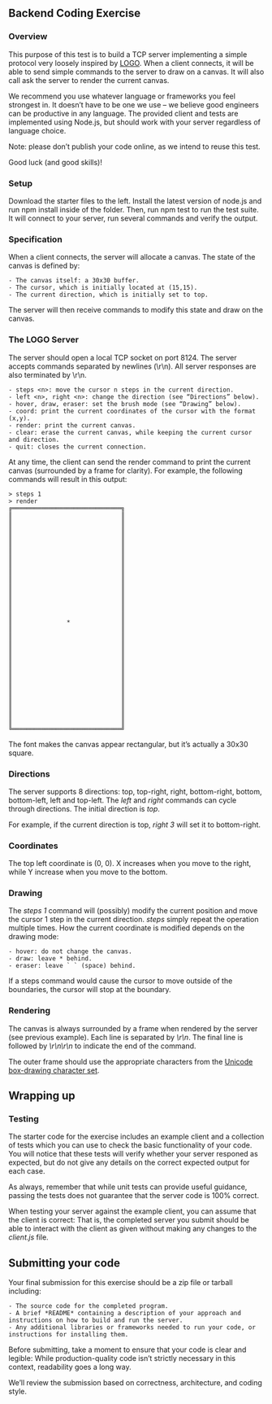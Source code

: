 ## Backend Coding Exercise

### Overview

This purpose of this test is to build a TCP server implementing a simple protocol very loosely inspired by [LOGO](https://en.wikipedia.org/wiki/Logo_(programming_language)). When a client connects, it will be able to send simple commands to the server to draw on a canvas. It will also call ask the server to render the current canvas.

We recommend you use whatever language or frameworks you feel strongest in. It doesn’t have to be one we use – we believe good engineers can be productive in any language. The provided client and tests are implemented using Node.js, but should work with your server regardless of language choice.

Note: please don’t publish your code online, as we intend to reuse this test.

Good luck (and good skills)!

### Setup

Download the starter files to the left. Install the latest version of node.js and run npm install inside of the folder. Then, run npm test to run the test suite. It will connect to your server, run several commands and verify the output.

### Specification

When a client connects, the server will allocate a canvas. The state of the canvas is defined by:

    - The canvas itself: a 30x30 buffer.
    - The cursor, which is initially located at (15,15).
    - The current direction, which is initially set to top.

The server will then receive commands to modify this state and draw on the canvas.

### The LOGO Server

The server should open a local TCP socket on port 8124. The server accepts commands separated by newlines (\r\n). All server responses are also terminated by \r\n.

    - steps <n>: move the cursor n steps in the current direction.
    - left <n>, right <n>: change the direction (see “Directions” below).
    - hover, draw, eraser: set the brush mode (see “Drawing” below).
    - coord: print the current coordinates of the cursor with the format (x,y).
    - render: print the current canvas.
    - clear: erase the current canvas, while keeping the current cursor and direction.
    - quit: closes the current connection.

At any time, the client can send the render command to print the current canvas (surrounded by a frame for clarity). For example, the following commands will result in this output:

```
> steps 1
> render
╔══════════════════════════════╗
║                              ║
║                              ║
║                              ║
║                              ║
║                              ║
║                              ║
║                              ║
║                              ║
║                              ║
║                              ║
║                              ║
║                              ║
║                              ║
║                              ║
║                              ║
║               *              ║
║                              ║
║                              ║
║                              ║
║                              ║
║                              ║
║                              ║
║                              ║
║                              ║
║                              ║
║                              ║
║                              ║
║                              ║
║                              ║
║                              ║
╚══════════════════════════════╝
```

The font makes the canvas appear rectangular, but it’s actually a 30x30 square.

### Directions

The server supports 8 directions: top, top-right, right, bottom-right, bottom, bottom-left, left and top-left. The *left* and *right* commands can cycle through directions. The initial direction is *top*.

For example, if the current direction is top, *right 3* will set it to bottom-right.

### Coordinates

The top left coordinate is (0, 0). X increases when you move to the right, while Y increase when you move to the bottom.

### Drawing

The *steps 1* command will (possibly) modify the current position and move the cursor 1 step in the current direction. *steps <n>* simply repeat the operation multiple times. How the current coordinate is modified depends on the drawing mode:

    - hover: do not change the canvas.
    - draw: leave * behind.
    - eraser: leave ` ` (space) behind.

If a steps command would cause the cursor to move outside of the boundaries, the cursor will stop at the boundary.

### Rendering

The canvas is always surrounded by a frame when rendered by the server (see previous example). Each line is separated by *\r\n*. The final line is followed by *\r\n\r\n* to indicate the end of the command.

The outer frame should use the appropriate characters from the [Unicode box-drawing character set](https://en.wikipedia.org/wiki/Box-drawing_character).

## Wrapping up

### Testing

The starter code for the exercise includes an example client and a collection of tests which you can use to check the basic functionality of your code. You will notice that these tests will verify whether your server responed as expected, but do not give any details on the correct expected output for each case.

As always, remember that while unit tests can provide useful guidance, passing the tests does not guarantee that the server code is 100% correct.

When testing your server against the example client, you can assume that the client is correct: That is, the completed server you submit should be able to interact with the client as given without making any changes to the *client.js* file.

## Submitting your code

Your final submission for this exercise should be a zip file or tarball including:

    - The source code for the completed program.
    - A brief *README* containing a description of your approach and instructions on how to build and run the server.
    - Any additional libraries or frameworks needed to run your code, or instructions for installing them.

Before submitting, take a moment to ensure that your code is clear and legible: While production-quality code isn’t strictly necessary in this context, readability goes a long way.

We’ll review the submission based on correctness, architecture, and coding style.
